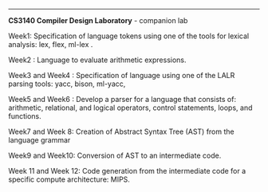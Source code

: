 ---
**CS3140 Compiler Design Laboratory** - companion lab

Week1: Specification of language tokens using one of the tools for
lexical analysis: lex, flex, ml-lex .

Week2 : Language to evaluate arithmetic expressions.

Week3 and Week4 : Specification of language using one of the LALR
parsing tools: yacc, bison, ml-yacc,

Week5 and Week6 : Develop a parser for a language that consists of:
arithmetic, relational, and logical operators, control statements,
loops, and functions.

Week7 and Week 8: Creation of Abstract Syntax Tree (AST) from the
language grammar

Week9 and Week10: Conversion of AST to an intermediate code.

Week 11 and Week 12: Code generation from the intermediate code for a
specific compute architecture: MIPS.

